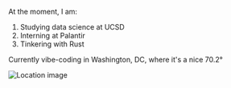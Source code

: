 At the moment, I am:
1. Studying data science at UCSD
2. Interning at Palantir
3. Tinkering with Rust

Currently vibe-coding in Washington, DC, where it's a nice 70.2°

![Location image](https://images.unsplash.com/photo-1552693425-aa6d470bbaf2?ixid=M3w0NjQ5NTB8MHwxfHJhbmRvbXx8fHx8fHx8fDE3NTg0ODA0NjF8&ixlib=rb-4.1.0)